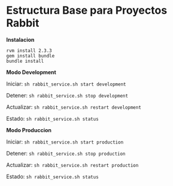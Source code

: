 **Estructura Base para Proyectos Rabbit**
=========================================

**Instalacion** 
```
rvm install 2.3.3
gem install bundle
bundle install
```


**Modo Development** 

Iniciar: `sh rabbit_service.sh start development`

Detener: `sh rabbit_service.sh stop development`

Actualizar: `sh rabbit_service.sh restart development`

Estado: `sh rabbit_service.sh status`


**Modo Produccion** 

Iniciar: `sh rabbit_service.sh start production`

Detener: `sh rabbit_service.sh stop production`

Actualizar: `sh rabbit_service.sh restart production`

Estado: `sh rabbit_service.sh status`
